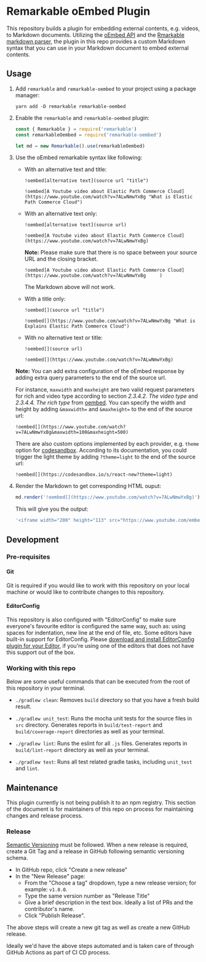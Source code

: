 # Remarkable oEmbed Plugin

This repository builds a plugin for embedding external contents, e.g. videos, to Markdown documents. Utilizing the [oEmbed API](https://oembed.com/) and the [Rmarkable markdown parser](https://github.com/jonschlinkert/remarkable), the plugin in this repo provides a custom Markdown syntax that you can use in your Markdown document to embed external contents.

## Usage
1. Add `remarkable` and `remarkable-oembed` to your project using a package manager:

    ```
    yarn add -D remarkable remarkable-oembed
    ```

2. Enable the `remarkable` and `remarkable-oembed` plugin:

    ``` js
    const { Remarkable } = require('remarkable')
    const remarkableOembed = require('remarkable-oembed')

    let md = new Remarkable().use(remarkableOembed)
    ```

3. Use the oEmbed remarkable syntax like following:

    - With an alternative text and title:
      ```
      !oembed[alternative text](source url "title")

      !oembed[A Youtube video about Elastic Path Commerce Cloud](https://www.youtube.com/watch?v=7ALwNmwYxBg "What is Elastic Path Commerce Cloud")
      ```

    - With an alternative text only:
      ```
      !oembed[alternative text](source url)

      !oembed[A Youtube video about Elastic Path Commerce Cloud](https://www.youtube.com/watch?v=7ALwNmwYxBg)
      ```
      **Note:** Please make sure that there is no space between your source URL and the closing bracket.
      ```
      !oembed[A Youtube video about Elastic Path Commerce Cloud](https://www.youtube.com/watch?v=7ALwNmwYxBg     )
      ```
      The Markdown above will not work.

    - With a title only:
      ```
      !oembed[](source url "title")

      !oembed[](https://www.youtube.com/watch?v=7ALwNmwYxBg "What is Explains Elastic Path Commerce Cloud")
      ```

    - With no alternative text or title:
      ```
      !oembed[](source url)

      !oembed[](https://www.youtube.com/watch?v=7ALwNmwYxBg)
      ```

    **Note:** You can add extra configuration of the oEmbed response by adding extra query parameters to the end of the source url.

    For instance, `maxwidth` and `maxheight` are two valid request parameters for rich and video type according to section *2.3.4.2. The video type* and *2.3.4.4. The rich type* from [oembed](https://oembed.com/). You can specify the width and height by adding `&maxwidth=` and `&maxheight=` to the end of the source url:
    ```
    !oembed[](https://www.youtube.com/watch?v=7ALwNmwYxBg&maxwidth=100&maxheight=500)
    ```

    There are also custom options implemented by each provider, e.g. `theme` option for [codesandbox](https://codesandbox.io/docs/embedding). According to its documentation, you could trigger the light theme by adding `?theme=light` to the end of the source url:
    ```
    !oembed[](https://codesandbox.io/s/react-new?theme=light)
    ```

4. Render the Markdown to get corresponding HTML ouput:

    ```js
    md.render('!oembed[](https://www.youtube.com/watch?v=7ALwNmwYxBg)')
    ```

    This will give you the output:

    ```js
    '<iframe width="200" height="113" src="https://www.youtube.com/embed/7ALwNmwYxBg?feature=oembed" frameborder="0" allow="accelerometer; autoplay; clipboard-write; encrypted-media; gyroscope; picture-in-picture" allowfullscreen></iframe>\n'
    ```


## Development

### Pre-requisites

#### Git

Git is required if you would like to work with this repository on your local machine or would like to contribute changes to this repository.

#### EditorConfig

This repository is also configured with "EditorConfig" to make sure everyone's favourite editor is configured the same way, such as: using spaces for indentation, new line at the end of file, etc. Some editors have built-in support for EditorConfig. Please [download and install EditorConfig plugin for your Editor](https://editorconfig.org/#download), if you're using one of the editors that does not have this support out of the box.

### Working with this repo

Below are some useful commands that can be executed from the root of this repository in your terminal.

- `./gradlew clean`: Removes `build` directory so that you have a fresh build result.

- `./gradlew unit_test`: Runs the mocha unit tests for the source files in `src` directory. Generates reports in `build/test-report` and `build/coverage-report` directories as well as your terminal.

-  `./gradlew lint`: Runs the eslint for all `.js` files. Generates reports in `build/lint-report` directory as well as your terminal.

- `./gradlew test`: Runs all test related gradle tasks, including `unit_test` and `lint`.


## Maintenance

This plugin currently is not being publish it to an npm registry. This section of the document is for maintainers of this repo on process for maintaining changes and release process.

### Release

[Semantic Versioning](https://semver.org/) must be followed. When a new release is required, create a Git Tag and a release in GitHub following semantic versioning schema.

- In GitHub repo, click "Create a new release"
- In the "New Release" page:
    - From the "Choose a tag" dropdown, type a new release version; for example: `v1.0.0`.
    - Type the same version number as "Release Title"
    - Give a brief description in the text box. Ideally a list of PRs and the contributor's name.
    - Click "Publish Release".

The above steps will create a new git tag as well as create a new GitHub release.

Ideally we'd have the above steps automated and is taken care of through GitHub Actions as part of CI CD process.

